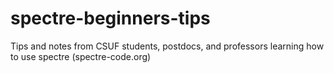 # spectre-beginners-tips
Tips and notes from CSUF students, postdocs, and professors learning how to use spectre (spectre-code.org)

